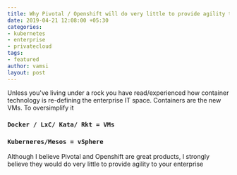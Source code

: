 ```yaml
---
title: Why Pivotal / Openshift will do very little to provide agility to your enterprise
date: 2019-04-21 12:08:00 +05:30
categories:
- kubernetes
- enterprise
- privatecloud
tags:
- featured
author: vamsi
layout: post
---
```


Unless you've living under a rock you have read/experienced how container technology is re-defining the enterprise IT space. Containers are the new VMs. To oversimplify it

### `Docker / LxC/ Kata/ Rkt = VMs`

### `Kuberneres/Mesos = vSphere`

Although I believe Pivotal and Openshift are great products, I strongly believe they would do very little to provide agility to your enterprise
